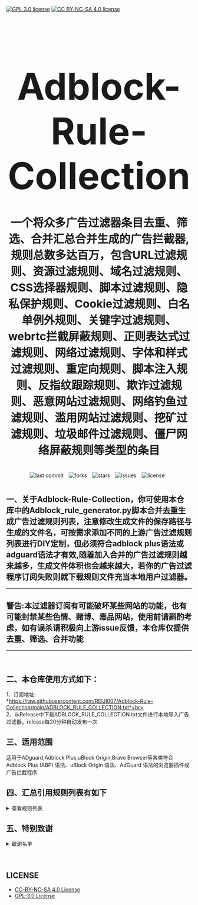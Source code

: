 [![GPL 3.0 license](https://img.shields.io/badge/License-GPL%20v3-blue.svg)](https://github.com/REIJI007/Adblock-Rule-Collection/blob/main/LICENSE-GPL3.0)
[![CC BY-NC-SA 4.0 license](https://img.shields.io/badge/License-CC%20BY--NC--SA%204.0-lightgrey.svg)](https://github.com/REIJI007/Adblock-Rule-Collection/blob/main/LICENSE-CC%20BY-NC-SA%204.0)
<!-- 居中的大标题 -->
<h1 align="center" style="font-size: 100px; margin-bottom: 40px;">Adblock-Rule-Collection</h1>

<!-- 居中的副标题 -->
<h2 align="center" style="font-size: 30px; margin-bottom: 40px;">一个将众多广告过滤器条目去重、筛选、合并汇总合并生成的广告拦截器,规则总数多达百万，包含URL过滤规则、资源过滤规则、域名过滤规则、CSS选择器规则、脚本过滤规则、隐私保护规则、Cookie过滤规则、白名单例外规则、关键字过滤规则、webrtc拦截屏蔽规则、正则表达式过滤规则、网络过滤规则、字体和样式过滤规则、重定向规则、脚本注入规则、反指纹跟踪规则、欺诈过滤规则、恶意网站过滤规则、网络钓鱼过滤规则、滥用网站过滤规则、挖矿过滤规则、垃圾邮件过滤规则、僵尸网络屏蔽规则等类型的条目</h2>

<!-- 徽章（根据需要调整） -->
<p align="center" style="margin-bottom: 40px;">
    <img src="https://img.shields.io/badge/last%20commit-today-brightgreen" alt="last commit" style="margin-right: 10px;">
    <img src="https://img.shields.io/github/forks/REIJI007/Adblock-Rule-Collection" alt="forks" style="margin-right: 10px;">
    <img src="https://img.shields.io/github/stars/REIJI007/Adblock-Rule-Collection" alt="stars" style="margin-right: 10px;">
    <img src="https://img.shields.io/github/issues/REIJI007/Adblock-Rule-Collection" alt="issues" style="margin-right: 10px;">
    <img src="https://img.shields.io/github/license/REIJI007/Adblock-Rule-Collection" alt="license" style="margin-right: 10px;">
</p>


## 一、关于Adblock-Rule-Collection，你可使用本仓库中的Adblock_rule_generator.py脚本合并去重生成广告过滤规则列表，注意修改生成文件的保存路径与生成的文件名，可按需求添加不同的上游广告过滤规则列表进行DIY定制，但必须符合adblock plus语法或adguard语法才有效,随着加入合并的广告过滤规则越来越多，生成文件体积也会越来越大，若你的广告过滤程序订阅失败则就下载规则文件充当本地用户过滤器。
<hr>

##  警告:本过滤器订阅有可能破坏某些网站的功能，也有可能封禁某些色情、赌博、毒品网站，使用前请斟酌考虑，如有误杀请积极向上游issue反馈，本仓库仅提供去重、筛选、合并功能

<hr>
<br>

## 二、本仓库使用方式如下：
1、订阅地址: <br> *https://raw.githubusercontent.com/REIJI007/Adblock-Rule-Collection/main/ADBLOCK_RULE_COLLECTION.txt*<br>
<br>
2、从Release中下载ADBLOCK_RULE_COLLECTION.txt文件进行本地导入广告过滤器，release每20分钟自动发布一次
<br>

## 三、适用范围
适用于ADguard,Adblock Plus,uBlock Origin,Brave Browser等各类符合Adblock Plus (ABP) 语法、uBlock Origin 语法、AdGuard 语法的浏览器插件或广告拦截程序
<br>


## 四、汇总引用规则列表有如下
<details>
  <summary>查看规则列表</summary>

**1. Anti-ad for adguard**<br>  
*https://anti-ad.net/adguard.txt*<br>

**2. Anti-ad-Easylist**<br>  
*https://anti-ad.net/easylist.txt*<br>

**3. OISD Big List**<br>
*https://big.oisd.nl*<br>

**4. EasyList**<br>  
*https://easylist.to/easylist/easylist.txt*<br>

**5. EasyList — first-party servers**<br>  
*https://raw.githubusercontent.com/easylist/easylist/master/easylist/easylist_adservers.txt*<br>

**6. EasyList — third-party servers**<br>  
*https://raw.githubusercontent.com/easylist/easylist/master/easylist/easylist_thirdparty.txt*<br>

**7. EasyList Privacy**<br> 
*https://easylist.to/easylist/easyprivacy.txt*<br>

**8. EasyList Privacy — trackingservers**<br>  
*https://raw.githubusercontent.com/easylist/easylist/master/easyprivacy/easyprivacy_trackingservers.txt*<br>

**9. EasyPrivacy — third-party trackers**<br>  
*https://raw.githubusercontent.com/easylist/easylist/master/easyprivacy/easyprivacy_thirdparty.txt*<br>

**10. EasyPrivacy — third-party international trackers**<br>  
*https://raw.githubusercontent.com/easylist/easylist/master/easyprivacy/easyprivacy_thirdparty_international.txt*<br>

**11. Easylist Cookie List**<br>  
*https://secure.fanboy.co.nz/fanboy-cookiemonster.txt*<br>

**12. EasyList China**<br>  
*https://raw.githubusercontent.com/easylist/easylistchina/master/easylistchina.txt*<br>
    
**13、Adblock Warning Removal List**<br>
*https://easylist-downloads.adblockplus.org/antiadblockfilters.txt*<br>

**14. Fanboy's Annoyance List**<br>  
*https://secure.fanboy.co.nz/fanboy-annoyance.txt*<br>

**15. Fanboy's Social Blocking List**<br>  
*https://easylist.to/easylist/fanboy-social.txt*<br>
    
**16. Fanboy's Anti-Facebook List**<br>
*https://www.fanboy.co.nz/fanboy-antifacebook.txt*<br>

**17. Fanboy's Anti-thirdparty Fonts**<br>
*https://www.fanboy.co.nz/fanboy-antifonts.txt*<br>
    
**18. Fanboy's Notifications Blocking List**<br>  
*https://raw.githubusercontent.com/DandelionSprout/adfilt/master/Other%20domains%20versions/FanboyNotifications-LoadableInUBO.txt*<br>
    
**19. CJX's Annoyance List**<br>  
*https://raw.githubusercontent.com/cjx82630/cjxlist/master/cjx-annoyance.txt*<br>

**20. CJX's EasyList Lite**<br>  
*https://raw.githubusercontent.com/cjx82630/cjxlist/master/cjxlist.txt*<br>

**21. CJX's uBlock list**<br>  
*https://raw.githubusercontent.com/cjx82630/cjxlist/master/cjx-ublock.txt*<br>

**22. uniartrisan's Adblock List Plus**<br>  
*https://raw.githubusercontent.com/uniartisan/adblock_list/master/adblock_plus.txt*<br>

**23. uniartrisan's Privacy List**<br>  
*https://raw.githubusercontent.com/uniartisan/adblock_list/master/adblock_privacy.txt*<br>

**24. AdRules AdBlock List Plus**<br>  
*https://raw.githubusercontent.com/Cats-Team/AdRules/main/adblock_plus.txt*<br>

**25. AdRules DNS List**<br>  
*https://raw.githubusercontent.com/Cats-Team/AdRules/main/dns.txt*<br>

**26. AdBlock DNS**<br>  
*https://raw.githubusercontent.com/217heidai/adblockfilters/main/rules/adblockdns.txt*<br>

**27. AdBlock Filter**<br>  
*https://raw.githubusercontent.com/217heidai/adblockfilters/main/rules/adblockfilters.txt*<br>

**28. GOODBYEADS**<br>  
*https://raw.githubusercontent.com/8680/GOODBYEADS/master/rules.txt*<br>

**29. GOODBYEADS-DNS**<br>  
*https://raw.githubusercontent.com/8680/GOODBYEADS/master/dns.txt*<br>

**30. GOODBYEADS-allow**<br>  
*https://raw.githubusercontent.com/8680/GOODBYEADS/master/allow.txt*<br>

**31. AWAvenue-Ads-Rule**<br>  
*https://raw.githubusercontent.com/TG-Twilight/AWAvenue-Ads-Rule/main/AWAvenue-Ads-Rule.txt*<br>

**32. Bibaiji's ad-rules**<br>  
*https://raw.githubusercontent.com/Bibaiji/ad-rules/main/rule/ad-rules.txt*<br>

**33. uBlock filters**<br>  
*https://raw.githubusercontent.com/uBlockOrigin/uAssets/master/filters/filters.txt*<br>

**34. uBlock privacy filter**<br>  
*https://raw.githubusercontent.com/uBlockOrigin/uAssets/master/filters/privacy.txt*<br>

**35. uBlock mobile filter**<br>  
*https://raw.githubusercontent.com/uBlockOrigin/uAssets/master/filters/filters-mobile.txt*<br>

**36. uBlock Badware risks filter**<br>  
*https://raw.githubusercontent.com/uBlockOrigin/uAssets/master/filters/badware.txt*<br>

**37. uBlock Annoyances-Cookies filter**<br>  
*https://raw.githubusercontent.com/uBlockOrigin/uAssets/master/filters/annoyances-cookies.txt*<br>

**38. uBlock Annoyances-others filter**<br>  
*https://raw.githubusercontent.com/uBlockOrigin/uAssets/master/filters/annoyances-others.txt*<br>

**39. uBlock Resource abuse filters**<br>
*https://raw.githubusercontent.com/uBlockOrigin/uAssets/master/filters/resource-abuse.txt*<br>

**40. uBlock Unbreak filter**<br>  
*https://raw.githubusercontent.com/uBlockOrigin/uAssets/master/filters/unbreak.txt*<br>

**41. AdGuard Base filter cryptominers**<br>  
*https://raw.githubusercontent.com/AdguardTeam/AdguardFilters/master/BaseFilter/sections/cryptominers.txt*<br>

**42. AdGuard Exclusion rules**<br>  
*https://raw.githubusercontent.com/AdguardTeam/AdGuardSDNSFilter/master/Filters/exclusions.txt*<br>

**43. AdGuard Exception rules**<br>  
*https://raw.githubusercontent.com/AdguardTeam/AdGuardSDNSFilter/master/Filters/exceptions.txt*<br>

**44. AdGuardSDNSFilter**<br>  
*https://raw.githubusercontent.com/AdguardTeam/AdGuardSDNSFilter/master/Filters/rules.txt*<br>

**45. AdGuard Base filter**<br>  
*https://raw.githubusercontent.com/AdguardTeam/FiltersRegistry/master/filters/filter_2_Base/filter.txt*<br>

**46. AdGuard Base filter — first-party servers**<br>  
*https://raw.githubusercontent.com/AdguardTeam/AdguardFilters/master/BaseFilter/sections/adservers_firstparty.txt*<br>

**47. AdGuard Base filter — foreign servers**<br>  
*https://raw.githubusercontent.com/AdguardTeam/AdguardFilters/master/BaseFilter/sections/foreign.txt*<br>

**48. AdGuard Mobile filter**<br>  
*https://raw.githubusercontent.com/AdguardTeam/AdguardFilters/master/MobileFilter/sections/adservers.txt*<br>

**49. AdGuard Tracking Protection filter**<br>  
*https://raw.githubusercontent.com/AdguardTeam/FiltersRegistry/master/filters/filter_3_Spyware/filter.txt*<br>

**50. AdGuard Tracking Protection filter — first-party trackers**<br>  
*https://raw.githubusercontent.com/AdguardTeam/AdguardFilters/master/SpywareFilter/sections/tracking_servers_firstparty.txt*<br>

**51. AdGuard Tracking Protection filter — third-party trackers**<br>  
*https://raw.githubusercontent.com/AdguardTeam/AdguardFilters/master/SpywareFilter/sections/tracking_servers.txt*<br>

**52. AdGuard Tracking Protection filter — mobile trackers**<br>  
*https://raw.githubusercontent.com/AdguardTeam/AdguardFilters/master/SpywareFilter/sections/mobile.txt*<br>

**53. AdGuard URL Tracking filter**<br>  
*https://raw.githubusercontent.com/AdguardTeam/FiltersRegistry/master/filters/filter_17_TrackParam/filter.txt*<br>

**54. AdGuard Social media filter**<br>  
*https://raw.githubusercontent.com/AdguardTeam/FiltersRegistry/master/filters/filter_4_Social/filter.txt*<br>

**55. AdGuard Annoyances filter**<br>  
*https://raw.githubusercontent.com/AdguardTeam/FiltersRegistry/master/filters/filter_14_Annoyances/filter.txt*<br>

**56. AdGuard CNAME original trackers list**<br>  
*https://raw.githubusercontent.com/AdguardTeam/cname-trackers/master/data/combined_original_trackers.txt*<br>

**57. AdGuard CNAME disguised ads list**<br>  
*https://raw.githubusercontent.com/AdguardTeam/cname-trackers/master/data/combined_disguised_ads.txt*<br>

**58. AdGuard CNAME disguised clickthroughs list**<br>  
*https://raw.githubusercontent.com/AdguardTeam/cname-trackers/master/data/combined_disguised_clickthroughs.txt*<br>

**59. AdGuard CNAME disguised microsites list**<br>  
*https://raw.githubusercontent.com/AdguardTeam/cname-trackers/master/data/combined_disguised_microsites.txt*<br>

**60. AdGuard CNAME disguised trackers list**<br>  
*https://raw.githubusercontent.com/AdguardTeam/cname-trackers/master/data/combined_disguised_trackers.txt*<br>

**61. AdGuard CNAME disguised mail_trackers list**<br>  
*https://raw.githubusercontent.com/AdguardTeam/cname-trackers/master/data/combined_disguised_mail_trackers.txt*<br>

**62. AdGuard Chinese filter**<br>  
*https://raw.githubusercontent.com/AdguardTeam/FiltersRegistry/master/filters/filter_224_Chinese/filter.txt*<br>

**63. AdGuard DNS filter**<br>  
*https://raw.githubusercontent.com/AdguardTeam/FiltersRegistry/master/filters/filter_15_DnsFilter/filter.txt*<br>

**64. AdGuard for Android**<br>  
*https://filters.adtidy.org/android/filters/11.txt*<br>

**65. AdGuard for iOS**<br>  
*https://filters.adtidy.org/ios/filters/11.txt*<br>

**66. HyperADRules**<br>  
*https://raw.githubusercontent.com/Lynricsy/HyperADRules/master/rules.txt*<br>

**67. HyperADRules-DNS**<br>  
*https://raw.githubusercontent.com/Lynricsy/HyperADRules/master/dns.txt*<br>

**68. HyperADRules-allow**<br>
*https://raw.githubusercontent.com/Lynricsy/HyperADRules/master/allow.txt*<br>

**69. TheBestAdrules**<br>  
*https://raw.githubusercontent.com/guandasheng/adguardhome/main/rule/all.txt*<br>

**70. xinggsf's rules**<br>  
*https://raw.githubusercontent.com/xinggsf/Adblock-Plus-Rule/master/rule.txt*<br>

**71. xinggsf's mv rules**<br>  
*https://raw.githubusercontent.com/xinggsf/Adblock-Plus-Rule/master/mv.txt*<br>

**72. superbigsteam rules**<br>  
*https://raw.githubusercontent.com/superbigsteam/adguardhomeguiz/main/rule/all.txt*<br>

**73. adblock-nocoin-list**<br>  
*https://raw.githubusercontent.com/hoshsadiq/adblock-nocoin-list/master/nocoin.txt*<br>

**74. GoodbyeAds-AdBlock-Filter**<br>  
*https://raw.githubusercontent.com/jerryn70/GoodbyeAds/master/Formats/GoodbyeAds-AdBlock-Filter.txt*<br>

**75. GoodbyeAds-Ultra-AdBlock-Filter**<br>  
*https://raw.githubusercontent.com/jerryn70/GoodbyeAds/master*<br>

**76. Phishing URL Blocklist——AdGuard**<br>  
*https://malware-filter.gitlab.io/malware-filter/phishing-filter-ag.txt*<br>

**77. Phishing URL Blocklist——AdGuard Home**<br>  
*https://malware-filter.gitlab.io/malware-filter/phishing-filter-agh.txt*<br>

**78. Phishing URL Blocklist——uBlock Origin**<br>  
*https://malware-filter.gitlab.io/malware-filter/phishing-filter.txt*<br>

**79. Malicious URL Blocklist——AdGuard**<br>  
*https://malware-filter.gitlab.io/malware-filter/urlhaus-filter-ag.txt*<br>

**80. Malicious URL Blocklist——AdGuard Home**<br>  
*https://malware-filter.gitlab.io/malware-filter/urlhaus-filter-agh.txt*<br>

**81. Malicious URL Blocklist——uBlock Origin**<br>  
*https://malware-filter.gitlab.io/malware-filter/urlhaus-filter.txt*<br>

**82. Tracking JS Blocklist**<br>  
*https://malware-filter.gitlab.io/malware-filter/tracking-filter.txt*<br>

**83. Botnet IP Blocklist——AdGuard**<br>  
*https://malware-filter.gitlab.io/malware-filter/botnet-filter-ag.txt*<br>

**84. Botnet IP Blocklist——AdGuard Home**<br>  
*https://malware-filter.gitlab.io/malware-filter/botnet-filter-agh.txt*<br>
    
**85. Botnet IP Blocklist——uBlock Origin**<br>  
*https://malware-filter.gitlab.io/malware-filter/botnet-filter.txt*<br>

**86. ABP filters**<br>  
*https://easylist-msie.adblockplus.org/abp-filters-anti-cv.txt*<br>

**87. adgk**<br>  
*https://raw.githubusercontent.com/banbendalao/ADgk/master/ADgk.txt*<br>

**88. yokoffing's Annoyance List**<br>
*https://raw.githubusercontent.com/yokoffing/filterlists/main/annoyance_list.txt*<br>

**89. yokoffing's Privacy Essentials**<br>  
*https://raw.githubusercontent.com/yokoffing/filterlists/main/privacy_essentials.txt*<br>

**90. Spam404's Adblock-list**<br>  
*https://raw.githubusercontent.com/Spam404/lists/master/adblock-list.txt*<br>

**91. Brave-specific filter**<br>  
*https://raw.githubusercontent.com/brave/adblock-lists/master/brave-lists/brave-specific.txt*<br>

**92. Brave-ios-specific filter**<br>  
*https://raw.githubusercontent.com/brave/adblock-lists/master/brave-lists/brave-ios-specific.txt*<br>

**93. Brave-Android-specific filter**<br>  
*https://raw.githubusercontent.com/brave/adblock-lists/master/brave-lists/brave-android-specific.txt*<br>

**94. Brave-Firstparty filter**<br>  
*https://raw.githubusercontent.com/brave/adblock-lists/master/brave-lists/brave-firstparty.txt*<br>

**95. Brave-Firstparty-cname filter**<br>  
*https://raw.githubusercontent.com/brave/adblock-lists/master/brave-lists/brave-firstparty-cname.txt*<br>

**96. Brave-Unbreak filter**<br>  
*https://raw.githubusercontent.com/brave/adblock-lists/master/brave-unbreak.txt*<br>

**97. Filter unblocking search ads and self-promotions**<br>  
*https://raw.githubusercontent.com/AdguardTeam/FiltersRegistry/master/filters/filter_10_Useful/filter.txt*<br>

**98. Peter Lowe’s Ad and Tracking Server List**<br>  
*https://pgl.yoyo.org/adservers/serverlist.php?hostformat=adblockplus&showintro=0*<br>

**99. Dandelion Sprout's Anti-Malware List (for AdGuard)**<br>  
*https://raw.githubusercontent.com/DandelionSprout/adfilt/master/Alternate%20versions%20Anti-Malware%20List/AntiMalwareAdGuard.txt*<br>

**100. Dandelion Sprout's Anti-Malware List (for Adblock Plus and AdBlock)**<br>  
*https://raw.githubusercontent.com/DandelionSprout/adfilt/master/Alternate%20versions%20Anti-Malware%20List/AntiMalwareABP.txt*<br>

**101. The Block List Project - Ads List**<br>  
*https://raw.githubusercontent.com/blocklistproject/Lists/master/adguard/ads-ags.txt*<br>

**102. The Block List Project - Basic Starter List**<br>  
*https://raw.githubusercontent.com/blocklistproject/Lists/master/adguard/basic-ags.txt*<br>

**103. The Block List Project - Tracking List**<br>  
*https://raw.githubusercontent.com/blocklistproject/Lists/master/adguard/tracking-ags.txt*<br>

**104. The Block List Project - Malware List**<br>  
*https://raw.githubusercontent.com/blocklistproject/Lists/master/adguard/malware-ags.txt*<br>

**105. The Block List Project - Scam List**<br>  
*https://raw.githubusercontent.com/blocklistproject/Lists/master/adguard/scam-ags.txt*<br>

**106. The Block List Project - Phishing List**<br>  
*https://raw.githubusercontent.com/blocklistproject/Lists/master/adguard/phishing-ags.txt*<br>

**107. The Block List Project - Ransomware List**<br>  
*https://raw.githubusercontent.com/blocklistproject/Lists/master/adguard/ransomware-ags.txt*<br>

**108. The Block List Project - Fraud List**<br>  
*https://raw.githubusercontent.com/blocklistproject/Lists/master/adguard/fraud-ags.txt*<br>

**109. The Block List Project - Abuse List**<br>  
*https://raw.githubusercontent.com/blocklistproject/Lists/master/adguard/abuse-ags.txt*<br>
     
**110. Anti-Adblock Killer**<br>
*https://raw.githubusercontent.com/reek/anti-adblock-killer/master/anti-adblock-killer-filters.txt*<br>

**111. Scam Blocklist (Adblock Plus)**<br>
*https://raw.githubusercontent.com/durablenapkin/scamblocklist/master/adguard.txt*<br>
  
**112. Smart-TV Blocklist for AdGuard Home**<br>
*https://raw.githubusercontent.com/Perflyst/PiHoleBlocklist/master/SmartTV-AGH.txt*<br>

</details>

## 五、特别致谢
<details>
  <summary>致谢名单</summary>

1、anti-AD
(https://github.com/privacy-protection-tools/anti-AD)<br>
2、easylist
(https://github.com/easylist/easylist)<br>
3、cjxlist
(https://github.com/cjx82630/cjxlist)<br>
4、uniartisan
(https://github.com/uniartisan/adblock_list)<br>
5、Cats-Team
(https://github.com/Cats-Team/AdRules)<br>
6、217heidai
(https://github.com/217heidai/adblockfilters)<br>
7、GOODBYEADS
(https://github.com/8680/GOODBYEADS)<br>
8、AWAvenue-Ads-Rule
(https://github.com/TG-Twilight/AWAvenue-Ads-Rule)<br>
9、Bibaiji
(https://github.com/Bibaiji/ad-rules/)<br>
10、uBlockOrigin
(https://github.com/uBlockOrigin/uAssets)<br>
11、ADguardTeam
(https://github.com/AdguardTeam/AdGuardFilters)<br>
12、HyperADRules
(https://github.com/Lynricsy/HyperADRules)<br>
13、guandasheng
(https://github.com/guandasheng/adguardhome)<br>
14、xinggsf
(https://github.com/xinggsf/Adblock-Plus-Rule)<br>
15、superbigsteam
(https://github.com/superbigsteam/adguardhomeguiz)<br>
16、hoshsadiq
(https://github.com/hoshsadiq/adblock-nocoin-list)<br>
17、jerryn70
(https://github.com/jerryn70/GoodbyeAds)<br>
18、malware-filter
(https://gitlab.com/malware-filter)<br>
19、abp-filters
(https://gitlab.com/eyeo/anti-cv/abp-filters-anti-cv)<br>
20、banbendalao
(https://github.com/banbendalao/ADgk)<br>
21、yokoffing
(https://github.com/yokoffing/filterlists)<br>
22、Spam404
(https://github.com/Spam404/lists)<br>
23、brave
(https://github.com/brave/adblock-lists)<br>
24、Peter Lowe
(https://pgl.yoyo.org/adservers/)<br>
25、DandelionSprout
(https://github.com/DandelionSprout/adfilt)<br>
26、blocklistproject
(https://github.com/blocklistproject/Lists)<br>
27、reek
(https://github.com/reek/anti-adblock-killer)<br>
28、durablenapkin
(https://github.com/durablenapkin/scamblocklist)<br>
29、oisd
(https://github.com/sjhgvr/oisd)<br>
30、Perflyst
(https://github.com/Perflyst/PiHoleBlocklist)<br>




  </details>





<br>
<br>


## LICENSE
- [CC-BY-NC-SA 4.0 License](https://github.com/REIJI007/Adblock-Rule-Collection/blob/main/LICENSE-CC%20BY-NC-SA%204.0)
- [GPL-3.0 License](https://github.com/REIJI007/Adblock-Rule-Collection/blob/main/LICENSE-GPL3.0)
